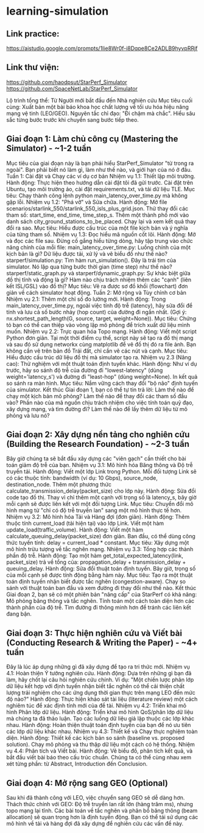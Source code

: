 # learning-simulation

## Link practice:
https://aistudio.google.com/prompts/1Iie8Wr0f-i8Dqpe8Ce2ADLB9hyvpRRjf

## Link thư viện: 
https://github.com/haodpsut/StarPerf_Simulator
https://github.com/SpaceNetLab/StarPerf_Simulator

Lộ trình tổng thể: Từ Người mới bắt đầu đến Nhà nghiên cứu
Mục tiêu cuối cùng: Xuất bản một bài báo khoa học chất lượng về tối ưu hóa hiệu năng mạng vệ tinh (LEO/GEO).
Nguyên tắc chỉ đạo: "Đi chậm mà chắc". Hiểu sâu sắc từng bước trước khi chuyển sang bước tiếp theo.

## Giai đoạn 1: Làm chủ công cụ (Mastering the Simulator) - ~1-2 tuần
Mục tiêu của giai đoạn này là bạn phải hiểu StarPerf_Simulator "từ trong ra ngoài". Bạn phải biết nó làm gì, làm như thế nào, và giới hạn của nó ở đâu.
Tuần 1: Cài đặt và Chạy các ví dụ cơ bản
Nhiệm vụ 1.1: Thiết lập môi trường.
Hành động: Thực hiện theo hướng dẫn cài đặt tôi đã gửi trước. Cài đặt trên Ubuntu, tạo môi trường ảo, cài đặt requirements.txt, và tải dữ liệu TLE.
Mục tiêu: Chạy thành công lệnh python main_latency_over_time.py mà không gặp lỗi.
Nhiệm vụ 1.2: "Phá vỡ" và Sửa chữa.
Hành động: Mở file scenarios/starlink_550/starlink_550_isls_plus_grid.json. Thử thay đổi các tham số: start_time, end_time, time_step_s. Thêm một thành phố mới vào danh sách city_ground_stations_to_be_placed. Chạy lại và xem kết quả thay đổi ra sao.
Mục tiêu: Hiểu được cấu trúc của một file kịch bản và ý nghĩa của từng tham số.
Nhiệm vụ 1.3: Đọc hiểu mã nguồn cốt lõi.
Hành động: Mở và đọc các file sau. Đừng cố gắng hiểu từng dòng, hãy tập trung vào chức năng chính của mỗi file:
main_latency_over_time.py: Luồng chính của một kịch bản là gì? Dữ liệu được tải, xử lý và vẽ biểu đồ như thế nào?
starperf/simulation.py: Tìm hàm run_simulation(). Đây là trái tim của simulator. Nó lặp qua từng bước thời gian (time step) như thế nào?
starperf/static_graph.py và starperf/dynamic_graph.py: Sự khác biệt giữa đồ thị tĩnh và động là gì? Hàm nào chịu trách nhiệm thêm các "cạnh" (liên kết ISL/GSL) vào đồ thị?
Mục tiêu: Vẽ ra được sơ đồ khối (flowchart) đơn giản về cách simulator hoạt động.
Tuần 2: Mở rộng và Tùy chỉnh cơ bản
Nhiệm vụ 2.1: Thêm một chỉ số đo lường mới.
Hành động: Trong main_latency_over_time.py, ngoài việc tính độ trễ (latency), hãy sửa đổi để tính và lưu cả số bước nhảy (hop count) của đường đi ngắn nhất. (Gợi ý: nx.shortest_path_length(G, source, target, weight=None)).
Mục tiêu: Chứng tỏ bạn có thể can thiệp vào vòng lặp mô phỏng để trích xuất dữ liệu mình muốn.
Nhiệm vụ 2.2: Trực quan hóa Topo mạng.
Hành động: Viết một script Python đơn giản. Tại một thời điểm cụ thể, script này sẽ tạo ra đồ thị mạng và sau đó sử dụng networkx cùng matplotlib để vẽ đồ thị đó ra file ảnh. Bạn không cần vẽ trên bản đồ Trái đất, chỉ cần vẽ các nút và cạnh.
Mục tiêu: Hiểu được cấu trúc dữ liệu đồ thị mà simulator tạo ra.
Nhiệm vụ 2.3 (Nâng cao): Thử nghiệm với một thuật toán định tuyến khác.
Hành động: Như ví dụ trước, hãy so sánh độ trễ của đường đi "lowest-latency" (dùng weight='latency_s') và đường đi "least-hop" (dùng weight=None). In kết quả so sánh ra màn hình.
Mục tiêu: Nắm vững cách thay đổi "bộ não" định tuyến của simulator.
Kết thúc Giai đoạn 1, bạn có thể tự tin trả lời:
Làm thế nào để chạy một kịch bản mô phỏng?
Làm thế nào để thay đổi các tham số đầu vào?
Phần nào của mã nguồn chịu trách nhiệm cho việc tính toán quỹ đạo, xây dựng mạng, và tìm đường đi?
Làm thế nào để lấy thêm dữ liệu từ mô phỏng và lưu nó?

## Giai đoạn 2: Xây dựng nền tảng cho nghiên cứu (Building the Research Foundation) - ~2-3 tuần
Bây giờ chúng ta sẽ bắt đầu xây dựng các "viên gạch" cần thiết cho bài toán giảm độ trễ của bạn.
Nhiệm vụ 3.1: Mô hình hóa Băng thông và Độ trễ truyền tải.
Hành động: Viết một lớp Link trong Python. Mỗi đối tượng Link sẽ có các thuộc tính: bandwidth (ví dụ: 10 Gbps), source_node, destination_node. Thêm một phương thức calculate_transmission_delay(packet_size) cho lớp này.
Hành động: Sửa đổi code tạo đồ thị. Thay vì chỉ thêm một cạnh với trọng số là latency_s, bây giờ mỗi cạnh sẽ được liên kết với một đối tượng Link.
Mục tiêu: Chuyển đổi mô hình mạng từ "chỉ có độ trễ truyền lan" sang một mô hình thực tế hơn.
Nhiệm vụ 3.2: Mô hình hóa Tải và Hàng đợi (đơn giản).
Hành động: Thêm thuộc tính current_load (tải hiện tại) vào lớp Link. Viết một hàm update_load(traffic_volume).
Hành động: Viết một hàm calculate_queuing_delay(packet_size) đơn giản. Ban đầu, có thể dùng công thức tuyến tính: delay = current_load * constant.
Mục tiêu: Xây dựng một mô hình trừu tượng về tắc nghẽn mạng.
Nhiệm vụ 3.3: Tổng hợp các thành phần độ trễ.
Hành động: Tạo một hàm get_total_expected_latency(link, packet_size) trả về tổng của: propagation_delay + transmission_delay + queuing_delay.
Hành động: Sửa đổi thuật toán định tuyến. Bây giờ, trọng số của mỗi cạnh sẽ được tính động bằng hàm này.
Mục tiêu: Tạo ra một thuật toán định tuyến nhận biết được tắc nghẽn (congestion-aware). Chạy so sánh với thuật toán ban đầu và xem đường đi thay đổi như thế nào.
Kết thúc Giai đoạn 2, bạn sẽ có một phiên bản "nâng cấp" của StarPerf có khả năng:
Mô phỏng băng thông và tắc nghẽn.
Tính toán một cách toàn diện hơn các thành phần của độ trễ.
Tìm đường đi thông minh hơn để tránh các liên kết đang bận.

## Giai đoạn 3: Thực hiện nghiên cứu và Viết bài (Conducting Research & Writing the Paper) - ~4+ tuần
Đây là lúc áp dụng những gì đã xây dựng để tạo ra tri thức mới.
Nhiệm vụ 4.1: Hoàn thiện Ý tưởng nghiên cứu.
Hành động: Dựa trên những gì bạn đã làm, hãy chốt lại câu hỏi nghiên cứu chính. Ví dụ: "Một chiến lược phân lớp dữ liệu kết hợp với định tuyến nhận biết tắc nghẽn có thể cải thiện chất lượng trải nghiệm cho các ứng dụng thời gian thực trên mạng LEO đến mức độ nào?"
Hành động: Thực hiện khảo sát tài liệu (literature review) một cách nghiêm túc để xác định tính mới của đề tài.
Nhiệm vụ 4.2: Triển khai mô hình Phân lớp dữ liệu.
Hành động: Triển khai mô hình QoS/phân lớp dữ liệu mà chúng ta đã thảo luận. Tạo các luồng dữ liệu giả lập thuộc các lớp khác nhau.
Hành động: Hoàn thiện thuật toán định tuyến của bạn để nó ưu tiên các lớp dữ liệu khác nhau.
Nhiệm vụ 4.3: Thiết kế và Chạy thực nghiệm toàn diện.
Hành động: Thiết kế các kịch bản so sánh (baseline vs. proposed solution). Chạy mô phỏng và thu thập dữ liệu một cách có hệ thống.
Nhiệm vụ 4.4: Phân tích và Viết bài.
Hành động: Vẽ biểu đồ, phân tích kết quả, và bắt đầu viết bài báo theo cấu trúc chuẩn. Chúng ta có thể cùng nhau xem xét từng phần: từ Abstract, Introduction đến Conclusion.

## Giai đoạn 4: Mở rộng sang GEO (Optional)
Sau khi đã thành công với LEO, việc chuyển sang GEO sẽ dễ dàng hơn.
Thách thức chính với GEO: Độ trễ truyền lan rất lớn (hàng trăm ms), nhưng topo mạng lại tĩnh. Các bài toán về tắc nghẽn và phân bổ băng thông (beam allocation) sẽ quan trọng hơn là định tuyến động. Bạn có thể tái sử dụng các mô hình về tải và hàng đợi đã xây dựng để nghiên cứu các vấn đề này.
